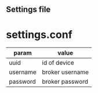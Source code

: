 ## Settings file
# settings.conf

param | value
---|---
uuid | id of device
username | broker username
password | broker password

